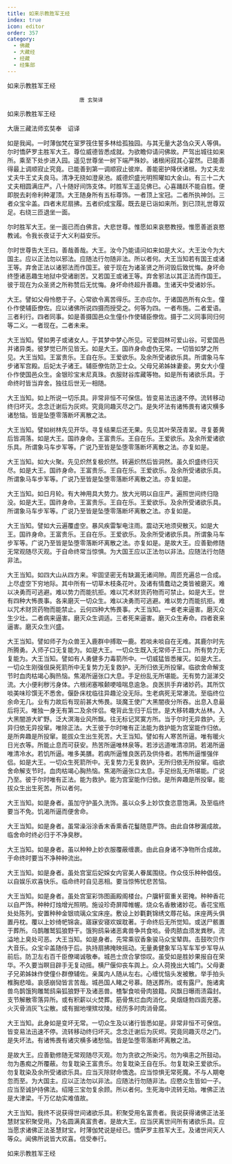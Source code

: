 ```yaml
---
title: 如来示教胜军王经
index: true
icon: editor
order: 357
category:
  - 佛藏
  - 大藏经
  - 经藏
  - 经集部
---
```


  如来示教胜军王经  

                        　　唐 玄奘译  

如来示教胜军王经  

大唐三藏法师玄奘奉　诏译  

如是我闻。一时薄伽梵在室罗筏住誓多林给孤独园。与其无量大苾刍众天人等俱。尔时憍萨罗主胜军大王。尊位威德皆悉成就。为欲瞻仰请问佛故。严驾出城往如来所。乘至下处步进入园。遥见世尊坐一树下端严殊妙。诸根闲寂其心宴然。已能善得最上调顺寂止究竟。已能善到第一调顺寂止彼岸。善能密护降伏诸根。为丈夫龙丈夫牛王丈夫良马。清净无挠如澄泉池。威德炽盛光明照曜如大金山。有三十二大丈夫相圆满庄严。八十随好间饰支体。时胜军王遥见佛已。心喜踊跃不能自胜。便即脱去刹帝利种灌顶。大王随身所有五标尊饰。一者顶上宝冠。二者所执神剑。三者众宝伞盖。四者末尼扇拂。五者织成宝履。既去是已诣如来所。到已顶礼世尊双足。右绕三匝退坐一面。  

尔时胜军大王。坐一面已而白佛言。大悲世尊。惟愿如来哀愍教授。惟愿善逝哀愍教诫。令我长夜证于大义利益安乐。  

尔时世尊告大王曰。善哉善哉。大王。汝今乃能请问如来如是大义。大王汝今为大国主。应以正法勿以邪法。应随法行勿随非法。所以者何。大王当知若有国王或诸王等。弃舍正法以诸邪法而作国王。彼于现在为诸圣贤之所诃毁后致忧悔。身坏命终堕诸恶趣生地狱中受诸剧苦。又若国王或诸王等。弃舍邪法以其正法而作国王。彼于现在为众圣贤之所称赞后无忧悔。身坏命终超升善趣。生诸天中受诸妙乐。  

大王。譬如父母怜愍于子。心常欲令离苦得乐。王亦应尔。于诸国邑所有众生。僮仆作使辅臣僚佐。应以诸佛所说四摄而授受之。何等为四。一者布施。二者爱语。三者利行。四者同事。如是善摄国邑众生僮仆作使辅臣僚佐。摄于二义同事同归何等二义。一者现在。二者未来。  

大王当知。譬如男子或诸女人。于其梦中梦心所见。可爱园林可爱山谷。可爱国邑并诸异类。彼梦觉已所见皆无。如是大王。国祚身命虚伪无常。一切皆如梦之所见。大王当知。王富贵乐。王自在乐。王爱欲乐。及余所受诸欲乐具。所谓象马车步诸军宫殿。后妃太子诸王。辅臣僚佐防卫士众。父母兄弟姊妹妻妾。男女大小僮仆作使国邑众生。金银珍宝末尼真珠。衣服财谷库藏等物。如是所有诸欲乐具。于命终时皆当弃舍。独往后世无一相随。  

大王当知。如上所说一切乐具。非常非恒不可保信。皆变易法迅速不停。流转移动终归坏灭。念念迁谢后为灰烬。究竟同趣灭尽之门。是失坏法有诸怖畏有诸灾横多诸愁恼。皆是坠堕零落断坏离散之法。  

大王当知。譬如树林先见开华。寻复结果后还无果。先见其叶荣茂青翠。寻复萎黄后皆凋落。如是大王。国祚身命。王富贵乐。王自在乐。王爱欲乐。及余所爱诸欲乐具。所谓象马车步军等。广说乃至皆是坠堕零落断坏离散之法。亦复如是。  

大王当知。如大火聚。先见炽然复极炽然。转遍炽然后皆洞然。虽久炽盛终归灭尽。如是大王。国祚身命。王富贵乐。王自在乐。王爱欲乐。及余所受诸欲乐具。所谓象马车步军等。广说乃至皆是坠堕零落断坏离散之法。亦复如是。  

大王当知。如日月轮。有大神用具大势力。放大光明以自庄严。遍照世间终归隐没。如是大王。国祚身命。王富贵乐。王自在乐。王爱欲乐。及余所受诸欲乐具。所谓象马车步军等。广说乃至皆是坠堕零落断坏离散之法。亦复如是。  

大王当知。譬如大云遍覆虚空。暴风疾雷掣电注雨。震动天地须臾散灭。如是大王。国祚身命。王富贵乐。王自在乐。王爱欲乐。及余所受诸欲乐具。所谓象马车步军等。广说乃至皆是坠堕零落断坏离散之法。亦复如是。是故大王。应善勤修随无常观随尽灭观。于自命终常当惊惧。为大国王应以正法勿以非法。应随法行勿随非法。  

大王当知。如四大山从四方来。牢固坚密无有缺漏无诸间隙。周匝充遍总一合成。上尽虚空下穷地际。其中所有一切草木枝条花叶。及诸有情蠢动之类皆被磨灭。难以决勇而可逃避。难以势力而能抗拒。难以咒术财货药物而可禁止。如是大王。世有四种大怖畏事。各来磨灭一切众生。难以决勇而可逃避。难以势力而能抗拒。难以咒术财货药物而能禁止。云何四种大怖畏事。大王当知。一者老来逼害。磨灭众生少壮。二者病来逼害。磨灭众生调适。三者死来逼害。磨灭众生寿命。四者衰来逼害。磨灭众生兴盛。  

大王当知。譬如师子为众兽王入鹿群中搏取一鹿。若啖未啖自在无难。其鹿尔时先所腾勇。入师子口无复能为。如是大王。一切众生既入无常师子王口。所有势力无复能为。大王当知。譬如有人勇健多力毒箭所中。一切威猛皆悉摧灭。如是大王。一切众生刚强佷戾死箭所中无复势力无复救护。无所归依无所投窜。临欲舍命解支节时血肉枯竭心胸热恼。焦渴所逼张口大息。手足纷乱无所堪能。无有势力涎涕交流。大小便利秽污身体。六根闭塞喉颡哽噎喘息逾急。良医拱手弃诸妙药。其所饮啖美味珍馔无不悉舍。偃卧床枕临往异趣沦没无际。生老病死无常瀑流。至临终位余命无几。业有力故后有现前甚大怖畏。琰魔王使广大黑闇夜分所吞。出息入息最后将灭。唯独一身无有第二及余伴侣。奄背此生归于后世。是大移转趣大丛林。入大黑闇游大旷野。泛大溟海业风所飘。往无标记冥寞方所。当于尔时无异救护。无异归依无异投窜。唯除正法。大王彼于尔时唯有正法能为救护能为宫室能作归依。是所奔趣是所投窜。能拔众生出生死苦。大王当知。譬如有人寒苦所逼。唯有暖火日光衣等。所能止息而可获安。热苦所逼唯林泉等。若涉远道唯清凉阴。若渴所逼唯清冷水。若饥所逼。唯多美膳。若病所逼惟良医药及供侍者。若怖所逼惟强伴侣。如是大王。一切众生死箭所中。无复势力无复救护。无所归依无所投窜。临欲舍命解支节时。血肉枯竭心胸热恼。焦渴所逼张口太息。手足纷乱无所堪能。广说乃至。彼于尔时唯有正法。能为救护。能为宫室能作归依。是所奔趣是所投窜。能拔众生出生死苦。所以者何。  

大王当知。如是身者。虽加守护虽久洗饰。虽以众多上妙饮食恣意饱满。及至临终要当不免。饥渴所逼而便舍命。  

大王当知。如是身者。虽常澡浴涂香末香熏香花鬘随意严饰。由此自体秽漏成故。临舍命时终必归于不净臭秽。  

大王当知。如是身者。虽以种种上妙衣服覆蔽缠裹。由此自身诸不净物所合成故。于命终时要当不净种种流出。  

大王当知。如是身者。虽处宫室后妃婇女内官美人眷属围绕。作众伎乐种种倡伎。以自娱乐欢喜快乐。临命终时自见恶相。要当惊怖忧悲苦恼。  

大王当知。如是身者。虽处宫室彩饰图画殿阁楼台。户牖轩窗重关密掩。种种香花以自严饰。种种灯烛增光照明。施设珍奇屏障帷幄。烧众名香散诸妙花。香花宝瓶处处陈列。安置种种金银琉璃众宝床座。敷设上妙氍氀锦绣文蓐花毡。床座两头俱置丹枕。覆以上妙绮帊锦衾。寤寐安寝欢娱耽著。于命终后无所觉知。或送尸骸置于葬所。乌鹊雕鹫狐狼野干。饿狗鸱枭诸恶禽兽争共食啖。骨肉脓血须发粪秽。流溢地上臭处可恶。大王当知。如是身者。先常乘驭香象骏马众宝辇舆。击鼓吹贝作大音乐。众宝伞盖随侍于后。执持扇拂掩映摇动。无量勇健象军马军车军步军导从前后。防卫左右百千臣僚竭诚敬奉。城邑士庶合掌惊叹。虽受如是胜妙果报自在荣华。不久要当瞑目辟手无复动摇。横尸偃仰丧车舆上。众人荷挽出大城门。父母妻子兄弟姊妹作使僮仆群僚辅佐。亲属内人随从左右。心缠忧恼头发被散。举手拍头椎胸悲噎。哀感崩恸皆言苦哉。城邑国人睹之号慕。随送葬所。或有露尸。施诸禽兽鸟鹊饿狗雕鹫鸱枭狐狼野干及诸恶兽。楂掣食啖骨肉狼籍。风飘日曝雨渍霜封。支节解散零落异所。或有积薪以火焚葬。筋骨焦烂血肉消化。臭烟熢勃四面充塞。火灭骨消灰飞尘散。或有掘地埋殡坟陵。经历多时肉消骨腐。  

大王当知。此身如是变坏无常。一切众生及以诸行皆悉如是。非常非恒不可保信。皆变易法迅速不停。流转移动终归坏灭。念念迁谢后为灰烬。究竟同趣灭尽之门。是失坏法。有诸怖畏有诸灾横多诸愁恼。皆是坠堕零落断坏离散之法。  

是故大王。应善勤修随无常观随尽灭观。勿为贪欲之所染污。勿为嗔恚之所鼓动。勿为愚痴之所覆蔽。勿复耽染王富贵乐。勿复耽染王自在乐。勿复耽染王爱欲乐。勿复耽染及余所受诸欲乐具。应当灭除财命憍逸。应当惊惧无常死魔。不与人期奄忽而至。为大国主。应以正法勿以非法。应随法行勿随非法。应愍众生皆如一子。应当至诚护持佛法。绍隆三宝勿复余顾。所以者何。生死海中流转无始。唯佛正法是大津梁。千万亿劫实难值故。  

大王当知。我终不说获得世间诸欲乐具。积聚受用名富贵者。我说获得诸佛正法圣慧财宝积聚受用。乃名圆满真富贵者。是故大王。应当厌离世间所有诸欲乐具。应当愿求诸佛正法圣慧财宝。时薄伽梵说是经已。憍萨罗主胜军大王。及诸世间天人等众。闻佛所说皆大欢喜。信受奉行。  

如来示教胜军王经  
